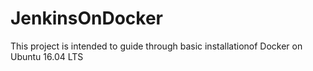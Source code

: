 # JenkinsOnDocker
This project is intended to guide through basic installationof Docker on Ubuntu 16.04 LTS
